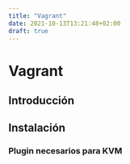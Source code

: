 ```yaml
---
title: "Vagrant"
date: 2021-10-13T13:21:48+02:00
draft: true
---
```


# Vagrant

## Introducción

## Instalación

### Plugin necesarios para KVM

